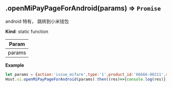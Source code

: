 <a name="module_miot/host/ui.openMiPayPageForAndroid"></a>

## .openMiPayPageForAndroid(params) ⇒ <code>Promise</code>
android 特有， 跳转到小米钱包

**Kind**: static function  

| Param |
| --- |
| params | 

**Example**  
```js
let params = {action:'issue_mifare',type:'1',product_id:'66666-00211',source_channel:'mijia'};
Host.ui.openMiPayPageForAndroid(params).then((res)=>{console.log(res)}).catch((error)=>{ console.log(error)});
```
